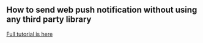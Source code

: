 ## How to send web push notification without using any third party library

[Full tutorial is here](http://mkumaran.net/2021/Web-Push-Notifications/)
